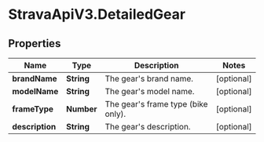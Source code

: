 # StravaApiV3.DetailedGear

## Properties
Name | Type | Description | Notes
------------ | ------------- | ------------- | -------------
**brandName** | **String** | The gear's brand name. | [optional] 
**modelName** | **String** | The gear's model name. | [optional] 
**frameType** | **Number** | The gear's frame type (bike only). | [optional] 
**description** | **String** | The gear's description. | [optional] 


